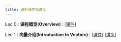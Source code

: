 ```yaml
---
title: 课程课件和讲义
---
```

Lec 0
: **课程概览(Overview)**
  :  \[[课件](https://basics.sjtu.edu.cn/~yangqizhe/pdf/la2025s/slides/LALec0-handout.pdf)\]

Lec 1
: **向量介绍(Introduction to Vectors)**
  :  \[[课件](https://basics.sjtu.edu.cn/~yangqizhe/pdf/la2025s/slides/LALec1-handout.pdf)\]
     \[[讲义](https://basics.sjtu.edu.cn/~yangqizhe/pdf/la2025s/slides/Lecture-1.pdf)\]






